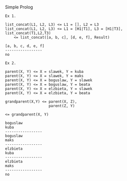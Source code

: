 Simple Prolog

    Ex 1.

    list_concat(L1, L2, L3) <= L1 = [], L2 = L3
    list_concat(L1, L2, L3) <= L1 = [H1|T1], L3 = [H1|T3], list_concat(T1,L2,T3)
        <= list_concat([a, b, c], [d, e, f], Result)

    [a, b, c, d, e, f]
    -----------------
    no

    Ex 2.

    parent(X, Y) <= X = slawek, Y = kuba
    parent(X, Y) <= X = slawek, Y = maks
    parent(X, Y) <= X = boguslaw, Y = slawek
    parent(X, Y) <= X = boguslaw, Y = beata
    parent(X, Y) <= X = elzbieta, Y = slawek
    parent(X, Y) <= X = elzbieta, Y = beata

    grandparent(X,Y) <= parent(X, Z),
                        parent(Z, Y)

    <= grandparent(X, Y)

    boguslaw
    kuba
    -----------------
    boguslaw
    maks
    -----------------
    elzbieta
    kuba
    -----------------
    elzbieta
    maks
    -----------------
    no




